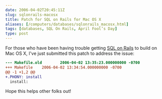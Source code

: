 ```yaml
--- 
date: 2006-04-02T20:45:11Z
slug: sqlonrails-macosx
title: Patch for SQL on Rails for Mac OS X
aliases: [/computers/databases/sqlonrails_macosx.html]
tags: [databases, SQL On Rails, April Fool’s Day]
type: post
---
```


For those who have been having trouble getting [SQL on Rails] to build on Mac OS
X, I've just submitted this patch to address the issue:

``` patch
--- Makefile.old        2006-04-02 13:35:23.000000000 -0700
+++ Makefile    2006-04-02 13:34:54.000000000 -0700
@@ -1 +1,2 @@
+.PHONY: install
  install:
```

Hope this helps other folks out!

  [SQL on Rails]: http://www.sqlonrails.org/ "SQL on Rails: Taking the VC out of MVC"
